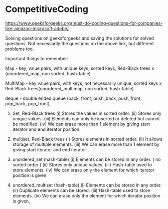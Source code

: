 # CompetitiveCoding
https://www.geeksforgeeks.org/must-do-coding-questions-for-companies-like-amazon-microsoft-adobe/

Solving questions on geeksforgeeks and saving the solutions for solved questions. Not necessarily the questions on the above link, but different problems too.


Important things to remember:

Map - key, value pairs, with unique keys, sorted keys, Red-Black trees x (unordered_map, non sorted, hash-table)

MultiMap - key value pairs, with keys, not necessarily unique, sorted keys x Red-Black trees(unordered_multimap, non sorted, hash-table)

deque - double ended queue (back, front, push_back, push_front, pop_back, pop_front)

1. Set,  Red-Black trees
(i) Stores the values in sorted order.
(ii) Stores only unique values.
(iii) Elements can only be inserted or deleted but cannot be modified.
(iv) We can erase more than 1 element by giving start iterator and end iterator position.

2. multiset, Red-Black trees
(i) Stores elements in sorted order.
(ii) It allows storage of multiple elements.
(iii) We can erase more than 1 element by giving start iterator and end iterator.

3. unordered_set (hash-table)
(i) Elements can be stored in any order. ( no sorted order )
(ii) Stores only unique values.
(iii) Hash-table used to store elements.
(iv) We can erase only the element for which iterator position is given.

4. unordered_multiset (hash-table)
(i) Elements can be stored in any order.
(ii) Duplicate elements can be stored.
(iii) Hash-table used to store elements.
(iv) We can erase only the element for which iterator position is given.
